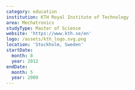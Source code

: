 ```yaml
---
category: education
institution: KTH Royal Institute of Technology
area: Mechatronics
studyType: Master of Science
website: 'https://www.kth.se/en'
logo: /assets/kth_logo.svg.png
location: 'Stockholm, Sweden'
startDate:
  month: 8
  year: 2012
endDate:
  month: 5
  year: 2009
---
```

